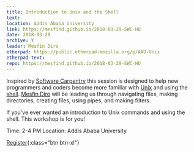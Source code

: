 ```yaml
---
title: Introduction to Unix and the Shell 
text: 
location: Addis Ababa University
link: https://mesfind.github.io/2018-03-29-SWC-HU
date: 2018-03-29
archive: Y  
leader: Mesfin Diro
etherpad: https://public.etherpad-mozilla.org/p/AAU-Unix
etherpad-text: 
repo: https://mesfind.github.io/2018-03-29-SWC-HU
---
```


Inspired by [Software Carpentry](http://swcarpentry.github.io/shell-novice/) this session is designed to help new programmers and coders become more familiar with [Unix](https://en.wikipedia.org/wiki/Unix) and using the [shell](https://en.wikipedia.org/wiki/Shell_%28computing%29). [Mesfin Diro](https://github.com/mesfind) will be leading us through navigating files, making directories, creating files, using pipes, and making filters.

If you've ever wanted an introduction to Unix commands and using the shell. This workshop is for you! 

Time: 2-4 PM
Location: Addis Ababa University

[Register](https://goo.gl/forms/Nf97reXlisqg7mOW2){:class="btn btn-xl"} 
